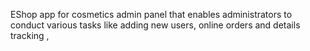 EShop app for cosmetics admin panel that enables administrators to conduct various tasks like adding new users, online orders and details tracking , 
